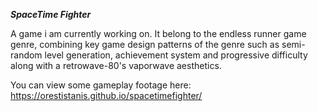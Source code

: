 ***SpaceTime Fighter***

A game i am currently working on. It belong to the endless runner game genre, combining key game design patterns of the genre such as semi-random level generation, achievement system and progressive difficulty along with a retrowave-80's vaporwave aesthetics.

You can view some gameplay footage here: https://orestistanis.github.io/spacetimefighter/
